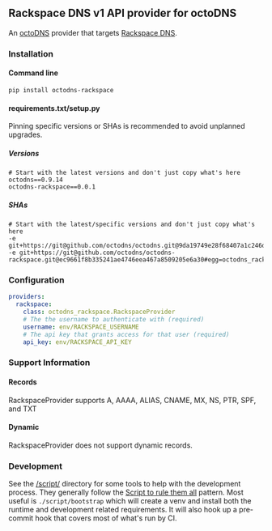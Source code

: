 ## Rackspace DNS v1 API provider for octoDNS

An [octoDNS](https://github.com/octodns/octodns/) provider that targets [Rackspace DNS](https://www.rackspace.com/library/what-is-dns).

### Installation

#### Command line

```
pip install octodns-rackspace
```

#### requirements.txt/setup.py

Pinning specific versions or SHAs is recommended to avoid unplanned upgrades.

##### Versions

```
# Start with the latest versions and don't just copy what's here
octodns==0.9.14
octodns-rackspace==0.0.1
```

##### SHAs

```
# Start with the latest/specific versions and don't just copy what's here
-e git+https://git@github.com/octodns/octodns.git@9da19749e28f68407a1c246dfdf65663cdc1c422#egg=octodns
-e git+https://git@github.com/octodns/octodns-rackspace.git@ec9661f8b335241ae4746eea467a8509205e6a30#egg=octodns_rackspace
```

### Configuration

```yaml
providers:
  rackspace:
    class: octodns_rackspace.RackspaceProvider
    # The the username to authenticate with (required)
    username: env/RACKSPACE_USERNAME
    # The api key that grants access for that user (required)
    api_key: env/RACKSPACE_API_KEY
```

### Support Information

#### Records

RackspaceProvider supports A, AAAA, ALIAS, CNAME, MX, NS, PTR, SPF, and TXT

#### Dynamic

RackspaceProvider does not support dynamic records.

### Development

See the [/script/](/script/) directory for some tools to help with the development process. They generally follow the [Script to rule them all](https://github.com/github/scripts-to-rule-them-all) pattern. Most useful is `./script/bootstrap` which will create a venv and install both the runtime and development related requirements. It will also hook up a pre-commit hook that covers most of what's run by CI.
